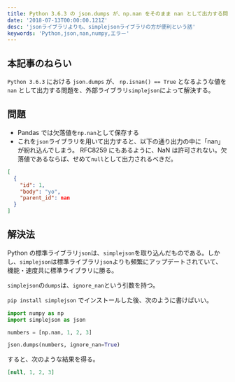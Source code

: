 ```yaml
---
title: Python 3.6.3 の json.dumps が、np.nan をそのまま nan として出力する問題の解消
date: '2018-07-13T00:00:00.121Z'
desc: 'jsonライブラリよりも、simplejsonライブラリの方が便利という話'
keywords: 'Python,json,nan,numpy,エラー'
---
```


## 本記事のねらい

`Python 3.6.3` における `json.dumps` が、 `np.isnan() == True` となるような値を `nan` として出力する問題を、外部ライブラリ`simplejson`によって解決する。

## 問題

- Pandas では欠落値を`np.nan`として保存する
- これを`json`ライブラリを用いて出力すると、以下の通り出力の中に「nan」が紛れ込んでしまう。
  RFC8259 にもあるように、NaN は許可されない。欠落値であるならば、せめて`null`として出力されるべきだ。

```json
[
  {
    "id": 1,
    "body": "yo",
    "parent_id": nan
  }
]
```

## 解決法

Python の標準ライブラリ`json`は、`simplejson`を取り込んだものである。しかし、`simplejson`は標準ライブラリ`json`よりも頻繁にアップデートされていて、機能・速度共に標準ライブラリに勝る。

`simplejson`の`dumps`は、`ignore_nan`という引数を持つ。

`pip install simplejson` でインストールした後、次のように書けばいい。

```python
import numpy as np
import simplejson as json

numbers = [np.nan, 1, 2, 3]

json.dumps(numbers, ignore_nan=True)
```

すると、次のような結果を得る。

```json
[null, 1, 2, 3]
```
